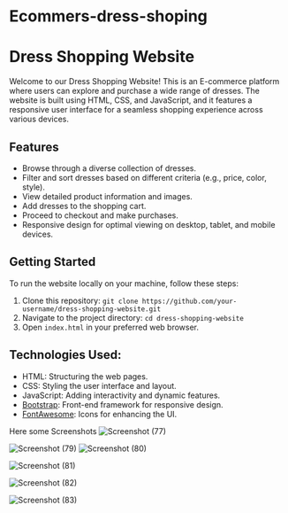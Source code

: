 # Ecommers-dress-shoping
# Dress Shopping Website


Welcome to our Dress Shopping Website! This is an E-commerce platform where users can explore and purchase a wide range of dresses. The website is built using HTML, CSS, and JavaScript, and it features a responsive user interface for a seamless shopping experience across various devices.

## Features

- Browse through a diverse collection of dresses.
- Filter and sort dresses based on different criteria (e.g., price, color, style).
- View detailed product information and images.
- Add dresses to the shopping cart.
- Proceed to checkout and make purchases.
- Responsive design for optimal viewing on desktop, tablet, and mobile devices.


## Getting Started

To run the website locally on your machine, follow these steps:

1. Clone this repository: `git clone https://github.com/your-username/dress-shopping-website.git`
2. Navigate to the project directory: `cd dress-shopping-website`
3. Open `index.html` in your preferred web browser.

## Technologies Used:

- HTML: Structuring the web pages.
- CSS: Styling the user interface and layout.
- JavaScript: Adding interactivity and dynamic features.
- [Bootstrap](https://getbootstrap.com): Front-end framework for responsive design.
- [FontAwesome](https://fontawesome.com): Icons for enhancing the UI.
  

Here some Screenshots
![Screenshot (77)](https://github.com/Kavia-2/Ecommers-dress-shoping/assets/123008173/c7b81d95-76e1-438b-b9e6-a87a5807d75c)

![Screenshot (79)](https://github.com/Kavia-2/Ecommers-dress-shoping/assets/123008173/310a7c9d-4bef-43ea-9ee0-d277b216fbb3)
![Screenshot (80)](https://github.com/Kavia-2/Ecommers-dress-shoping/assets/123008173/c57e151b-cafd-4e1b-927f-e126fd29f802)

![Screenshot (81)](https://github.com/Kavia-2/Ecommers-dress-shoping/assets/123008173/a446a626-e1d7-44c6-9abb-76a77d7dff91)

![Screenshot (82)](https://github.com/Kavia-2/Ecommers-dress-shoping/assets/123008173/b7e769ff-e5f9-420f-84fb-226d24bd4ed3)

![Screenshot (83)](https://github.com/Kavia-2/Ecommers-dress-shoping/assets/123008173/103ec0c2-c69d-469f-8b33-6efc281d06ba)
